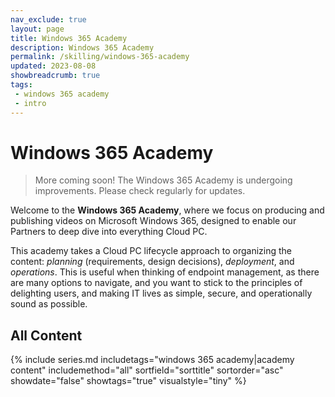 ```yaml
---
nav_exclude: true
layout: page
title: Windows 365 Academy
description: Windows 365 Academy
permalink: /skilling/windows-365-academy
updated: 2023-08-08
showbreadcrumb: true
tags: 
 - windows 365 academy
 - intro
---
```


# Windows 365 Academy

> More coming soon! The Windows 365 Academy is undergoing improvements. Please check regularly for updates.

Welcome to the **Windows 365 Academy**, where we focus on producing and publishing videos on Microsoft Windows 365, designed to enable our Partners to deep dive into everything Cloud PC. 

This academy takes a Cloud PC lifecycle approach to organizing the content: _planning_ (requirements, design decisions), _deployment_, and _operations_. This is useful when thinking of endpoint management, as there are many options to navigate, and you want to stick to the principles of delighting users, and making IT lives as simple, secure, and operationally sound as possible.

## All Content

{% include series.md 
    includetags="windows 365 academy|academy content" 
    includemethod="all" 
    sortfield="sorttitle" sortorder="asc" showdate="false" showtags="true" 
    visualstyle="tiny"
%}